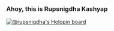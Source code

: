 ### Ahoy, this is Rupsnigdha Kashyap
[![@rupsnigdha's Holopin board](https://holopin.me/rupsnigdha)](https://holopin.io/@rupsnigdha)
